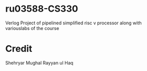 # ru03588-CS330

Verlog Project of pipelined simplified risc v processor along with variouslabs of the course

# Credit
Shehryar Mughal
Rayyan ul Haq
